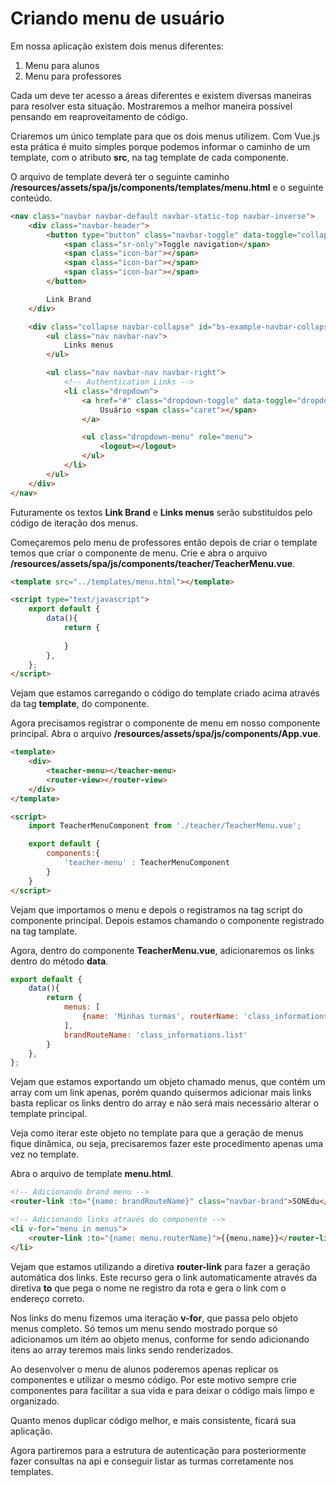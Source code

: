 # Criando menu de usuário

Em nossa aplicação existem dois menus diferentes:

1. Menu para alunos
2. Menu para professores

Cada um deve ter acesso a áreas diferentes e existem diversas maneiras para resolver esta situação. Mostraremos a melhor maneira possível pensando em reaproveitamento de código.

Criaremos um único template para que os dois menus utilizem. Com Vue.js esta prática é muito simples porque podemos informar o caminho de um template, com o atributo **src**, na tag template de cada componente.

O arquivo de template deverá ter o seguinte caminho **/resources/assets/spa/js/components/templates/menu.html** e o seguinte conteúdo.

```html
<nav class="navbar navbar-default navbar-static-top navbar-inverse">
    <div class="navbar-header">
        <button type="button" class="navbar-toggle" data-toggle="collapse" data-target="#bs-example-navbar-collapse">
            <span class="sr-only">Toggle navigation</span>
            <span class="icon-bar"></span>
            <span class="icon-bar"></span>
            <span class="icon-bar"></span>
        </button>

        Link Brand
    </div>

    <div class="collapse navbar-collapse" id="bs-example-navbar-collapse">
        <ul class="nav navbar-nav">
            Links menus
        </ul>

        <ul class="nav navbar-nav navbar-right">
            <!-- Authentication Links -->
            <li class="dropdown">
                <a href="#" class="dropdown-toggle" data-toggle="dropdown" role="button" aria-expanded="false">
                    Usuário <span class="caret"></span>
                </a>

                <ul class="dropdown-menu" role="menu">
                    <logout></logout>
                </ul>
            </li>
        </ul>
    </div>
</nav>
```

Futuramente os textos **Link Brand** e **Links menus** serão substituídos pelo código de iteração dos menus.

Começaremos pelo menu de professores então depois de criar o template temos que criar o componente de menu. Crie e abra o arquivo **/resources/assets/spa/js/components/teacher/TeacherMenu.vue**.

```html
<template src="../templates/menu.html"></template>

<script type="text/javascript">
    export default {
        data(){
            return {
                
            }
        },
    };
</script>
```

Vejam que estamos carregando o código do template criado acima através da tag **template**, do componente.

Agora precisamos registrar o componente de menu em nosso componente principal. Abra o arquivo **/resources/assets/spa/js/components/App.vue**.

```html
<template>
    <div>
        <teacher-menu></teacher-menu>
        <router-view></router-view>
    </div>
</template>

<script>
    import TeacherMenuComponent from './teacher/TeacherMenu.vue';

    export default {
        components:{
            'teacher-menu' : TeacherMenuComponent
        }
    }
</script>
```

Vejam que importamos o menu e depois o registramos na tag script do componente principal. Depois estamos chamando o componente registrado na tag tamplate.

Agora, dentro do componente **TeacherMenu.vue**, adicionaremos os links dentro do método **data**.

```js
export default {
    data(){
        return {
            menus: [
                {name: 'Minhas turmas', routerName: 'class_informations.list'}
            ],
            brandRouteName: 'class_informations.list'
        }
    },
};
```

Vejam que estamos exportando um objeto chamado menus, que contém um array com um link apenas, porém quando quisermos adicionar mais links basta replicar os links dentro do array e não será mais necessário alterar o template principal.

Veja como iterar este objeto no template para que a geração de menus fique dinâmica, ou seja, precisaremos fazer este procedimento apenas uma vez no template.

Abra o arquivo de template **menu.html**.

```html
<!-- Adicionando brand menu -->
<router-link :to="{name: brandRouteName}" class="navbar-brand">SONEdu</router-link>

<!-- Adicionando links através do componente -->
<li v-for="menu in menus">
    <router-link :to="{name: menu.routerName}">{{menu.name}}</router-link>
</li>
```

Vejam que estamos utilizando a diretiva **router-link** para fazer a geração automática dos links. Este recurso gera o link automaticamente através da diretiva **to** que pega o nome ne registro da rota e gera o link com o endereço correto.

Nos links do menu fizemos uma iteração **v-for**, que passa pelo objeto menus completo. Só temos um menu sendo mostrado porque só adicionamos um itém ao objeto menus, conforme for sendo adicionando itens ao array teremos mais links sendo renderizados.

Ao desenvolver o menu de alunos poderemos apenas replicar os componentes e utilizar o mesmo código. Por este motivo sempre crie componentes para facilitar a sua vida e para deixar o código mais limpo e organizado.

Quanto menos duplicar código melhor, e mais consistente, ficará sua aplicação.

Agora partiremos para a estrutura de autenticação para posteriormente fazer consultas na api e conseguir listar as turmas corretamente nos templates.